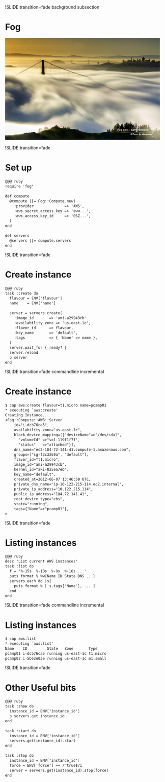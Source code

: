 !SLIDE transition=fade background subsection
# Fog
![Fog](fog.jpg)


!SLIDE transition=fade
# Set up

    @@@ ruby
    require 'fog'

    def compute
      @compute ||= Fog::Compute.new(
        :provider              => 'AWS',
        :aws_secret_access_key => 'awu...',
        :aws_access_key_id     => '05Z...',
      )
    end

    def servers
      @servers ||= compute.servers
    end

!SLIDE transition=fade
# Create instance

    @@@ ruby
    task :create do
      flavour = ENV['flavour']
      name    = ENV['name']

      server = servers.create(
        :image_id       => 'ami-a29943cb'
        :availability_zone => 'us-east-1c',
        :flavor_id      => flavour,
        :key_name       => 'default',
        :tags           => { 'Name' => name },
      )
      server.wait_for { ready? }
      server.reload
      p server
    end

!SLIDE transition=fade commandline incremental
# Create instance

    $ cap aws:create flavour=t1.micro name=pcamp01
    * executing `aws:create'
    Creating Instance...
    <Fog::Compute::AWS::Server
        id="i-dcb76ca5",
        availability_zone="us-east-1c",
        block_device_mapping=[{"deviceName"=>"/dev/sda1",
          "volumeId" =>"vol-119f1f7f",
          "status"   =>"attached"}],
        dns_name="ec2-184-72-141-41.compute-1.amazonaws.com",
        groups=["sg-f3c3269a", "default"],
        flavor_id="t1.micro",
        image_id="ami-a29943cb",
        kernel_id="aki-825ea7eb",
        key_name="default",
        created_at=2012-06-07 13:46:50 UTC,
        private_dns_name="ip-10-122-215-114.ec2.internal",
        private_ip_address="10.122.215.114",
        public_ip_address="184.72.141.41",
        root_device_type="ebs",
        state="running",
        tags={"Name"=>"pcamp01"},
    >

!SLIDE transition=fade
# Listing instances

    @@@ ruby
    desc 'List current AWS instances'
    task :list do
      f = '%-15s  %-10s  %-8s  %-10s ...'
      puts format % %w{Name ID State DNS ...}
      servers.each do |s|
        puts format % [ s.tags['Name'], ... ]
      end
    end


!SLIDE transition=fade commandline incremental
# Listing instances

    $ cap aws:list
    * executing `aws:list'
    Name    ID         State   Zone       Type
    pcamp01 i-dcb76ca5 running us-east-1c t1.micro
    pcamp02 i-5b62e03e running us-east-1c m1.small

!SLIDE transition=fade
# Other Useful bits

    @@@ ruby
    task :show do
      instance_id = ENV['instance_id']
      p servers.get instance_id
    end

    task :start do
      instance_id = ENV['instance_id']
      servers.get(instance_id).start
    end

    task :stop do
      instance_id = ENV['instance_id']
      force = ENV['force'] =~ /^true$/i
      server = servers.get(instance_id).stop(force)
    end

